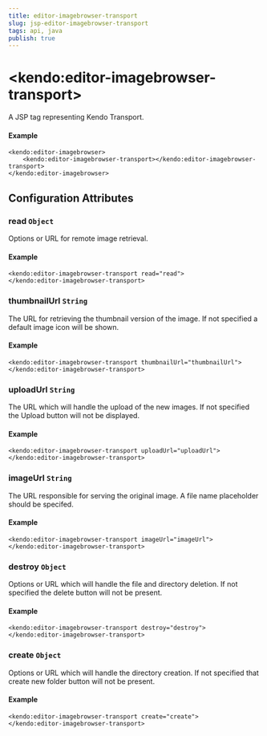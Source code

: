 ```yaml
---
title: editor-imagebrowser-transport
slug: jsp-editor-imagebrowser-transport
tags: api, java
publish: true
---
```


# \<kendo:editor-imagebrowser-transport\>
A JSP tag representing Kendo Transport.

#### Example
    <kendo:editor-imagebrowser>
        <kendo:editor-imagebrowser-transport></kendo:editor-imagebrowser-transport>
    </kendo:editor-imagebrowser>


## Configuration Attributes


### read `Object`

Options or URL for remote image retrieval.

#### Example
    <kendo:editor-imagebrowser-transport read="read">
    </kendo:editor-imagebrowser-transport>



### thumbnailUrl `String`

The URL for retrieving the thumbnail version of the image. If not specified a default image icon will be shown.

#### Example
    <kendo:editor-imagebrowser-transport thumbnailUrl="thumbnailUrl">
    </kendo:editor-imagebrowser-transport>



### uploadUrl `String`

The URL which will handle the upload of the new images. If not specified the Upload button will not be displayed.

#### Example
    <kendo:editor-imagebrowser-transport uploadUrl="uploadUrl">
    </kendo:editor-imagebrowser-transport>



### imageUrl `String`

The URL responsible for serving the original image. A file name placeholder should be specifed.

#### Example
    <kendo:editor-imagebrowser-transport imageUrl="imageUrl">
    </kendo:editor-imagebrowser-transport>



### destroy `Object`

Options or URL which will handle the file and directory deletion. If not specified the delete button will not be present.

#### Example
    <kendo:editor-imagebrowser-transport destroy="destroy">
    </kendo:editor-imagebrowser-transport>



### create `Object`

Options or URL which will handle the directory creation. If not specified that create new folder button will not be present.

#### Example
    <kendo:editor-imagebrowser-transport create="create">
    </kendo:editor-imagebrowser-transport>


